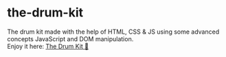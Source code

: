 # the-drum-kit
The drum kit made with the help of HTML, CSS &amp; JS using some advanced concepts JavaScript and DOM manipulation.  
Enjoy it here: [The Drum Kit 🥁](https://vivekprajapati2048.github.io/the-drum-kit/)
